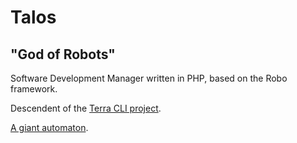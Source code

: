 # Talos
## "God of Robots"

Software Development Manager written in PHP, based on the Robo framework.

Descendent of the [Terra CLI project](https://github.com/terra-ops/terra-cli).

[A giant automaton](https://en.wikipedia.org/wiki/Talos).
